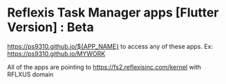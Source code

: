 # Reflexis Task Manager apps [Flutter Version] : Beta

https://ps9310.github.io/${APP_NAME} to access any of these apps.
  Ex: https://ps9310.github.io/MYWORK

All of the apps are pointing to https://fs2.reflexisinc.com/kernel with RFLXUS domain
